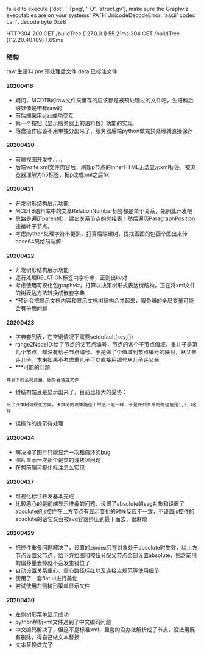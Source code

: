 failed to execute ['dot', '-Tpng', '-O', 'struct.gv'], make sure the Graphviz executables are on your systems' PATH
UnicodeDecodeError: 'ascii' codec can't decode byte 0xe8

HTTP304
200 GET /buildTree (127.0.0.1) 55.21ms
304 GET /buildTree (112.20.40.109) 1.69ms

### 结构
raw:生语料
pre:预处理后文件
data:已标注文件

#### 20200416 
- 疑问，MCDTB的raw文件夹里存的应该都是被预处理过的文件吧，生语料后缀好像是带有raw的
- 前后端采用ajax成功交互
- 第一个按钮【显示服务器上的语料数】功能的实现
- 落盘操作应该不用单独分出来了，服务器后端python做完预处理就直接保存

#### 20200420
- 前端视图开发中……
- 后端write xml文件内容后，刷新p节点的innerHTML无法显示xml标签，被浏览器理解为h5标签，把p改成xml之后fix

#### 20200421
- 开发树形结构展示功能
- MCDTB语料库中的文章RelationNumber标签都是单个关系，先照此开发吧
- 思路是遍历parentID，建出关系节点的邻接表；然后遍历ParagraphPosition连接叶子节点。
- 考虑python处理字符串更熟，打算后端建树，找找画图的包画个图出来传base64码给前端解

#### 20200422
- 开发树形结构展示功能
- 逐行处理RELATION标签内字符串，正则出kv对
- 考虑使用可视化包graphviz，打算以决策树形式表达树结构，正在将xml文件的树表达方法转换成嵌套字典
- *预计会把显示文档内容和显示文档树结构合并起来，服务器的全局变量可能会有争用问题

#### 20200423
- 字典套列表，在空键情况下需要setdefault(key,[])
- range2NodeID:给了节点的父节点编号，节点的各个子节点值域，重儿子是第几个节点，却没有给子节点编号。于是做了个值域到节点编号的映射，从父亲连儿子。本来如果不考虑重儿子可以直接用编号从儿子连父亲
- ***可能的问题

```
并发下的全局变量、服务器落盘文件
```

- 树结构姑且是显示出来了，目前比较大的妥协：

```
用了决策树可视化方案，决策树的决策路径上的值不能一样，于是并列关系的路径值是1,2,3这样
```

- 误操作的提示待处理


#### 20200424
- 解决掉了图片只能显示一次和自环的bug
- 图片显示一次那个是类的浅拷贝问题
- 在想前端可视化标注怎么实现

#### 20200427
- 可视化标注开发基本完成
- 比较恶心的是前端显示堆叠的问题，设置了absolute的svg对象和设置了absolute的js控件在上方节点有显示变化的时候反应不一致，不设置js控件的absolute的话它又会被svg容器挤压到最下面去，很麻烦

#### 20200429
- 把控件重叠问题解决了，设置的zindex只在对象处于absolute时生效，给上方节点设置父节点，给下方绘图和按钮分配父节点全部设置absolute，把之前用的偏移量去掉就不会发生错位了
- 自动设置关系重心、重心路径标红以及连接点规范等使用细节
- 使用了一套flat ui进行美化
- 尝试使用左侧树形菜单显示文件

#### 20200430
- 左侧树形菜单显示成功
- python解析xml文件遇到了中文编码问题
- 中文编码解决了，但这不是标准xml，<RELATION>里套的<R>没办法解析成子节点，没法用既有删除，得自己做文本替换
- 文本替换做完了
